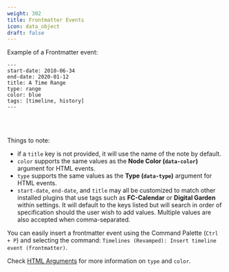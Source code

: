 ```yaml
---
weight: 302
title: Frontmatter Events
icon: data_object
draft: false
---
```


Example of a Frontmatter event:
```
---
start-date: 2010-06-34
end-date: 2020-01-12
title: A Time Range
type: range
color: blue
tags: [timeline, history]
---
```

<br></br>

Things to note:
  - if a `title` key is not provided, it will use the name of the note by default.
  - `color` supports the same values as the **Node Color (`data-color`)** argument for HTML events.
  - `type` supports the same values as the **Type (`data-type`)** argument for HTML events.
  - `start-date`, `end-date`, and `title` may all be customized to match other installed plugins that use tags such as **FC-Calendar** or **Digital Garden** within settings. It will default to the keys listed but will search in order of specification should the user wish to add values. Multiple values are also accepted when comma-separated. 

You can easily insert a frontmatter event using the Command Palette (`Ctrl + P`) and selecting the command: `Timelines (Revamped): Insert timeline event (frontmatter)`.

Check [HTML Arguments](../03_arguments/01_html_arguments.md) for more information on `type` and `color`.
